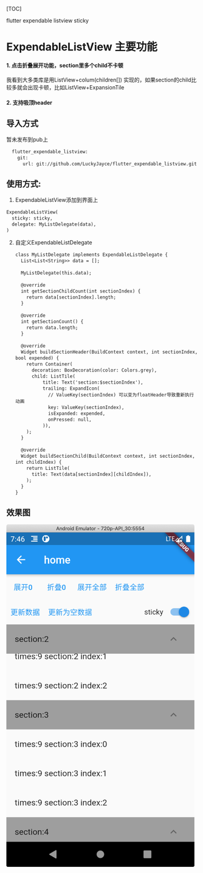 [TOC]

flutter expendable listview sticky

# ExpendableListView 主要功能

#### 1. 点击折叠展开功能，section里多个child不卡顿

我看到大多类库是用ListView+colum(children[]) 实现的，如果section的child比较多就会出现卡顿，比如ListView+ExpansionTile

#### 2. 支持吸顶header

## 导入方式

暂未发布到pub上

	  flutter_expendable_listview:
	    git:
	      url: git://github.com/LuckyJayce/flutter_expendable_listview.git

## 使用方式:

1. ExpendableListView添加到界面上

  ```
  ExpendableListView(
    sticky: sticky,
    delegate: MyListDelegate(data),
  )
  ```

2. 自定义ExpendableListDelegate

	
	
	```
	class MyListDelegate implements ExpendableListDelegate {
	  List<List<String>> data = [];
	
	  MyListDelegate(this.data);
	
	  @override
	  int getSectionChildCount(int sectionIndex) {
	    return data[sectionIndex].length;
	  }
	
	  @override
	  int getSectionCount() {
	    return data.length;
	  }
	
	  @override
	  Widget buildSectionHeader(BuildContext context, int sectionIndex, bool expended) {
	    return Container(
	      decoration: BoxDecoration(color: Colors.grey),
	      child: ListTile(
	          title: Text('section:$sectionIndex'),
	          trailing: ExpandIcon(
	            // ValueKey(sectionIndex) 可以变为floatHeader导致重新执行动画
	            key: ValueKey(sectionIndex),
	            isExpanded: expended,
	            onPressed: null,
	          )),
	    );
	  }
	
	  @override
	  Widget buildSectionChild(BuildContext context, int sectionIndex, int childIndex) {
	    return ListTile(
	      title: Text(data[sectionIndex][childIndex]),
	    );
	  }
	}
	```

## 效果图 ##    

![example](arts/example.png)